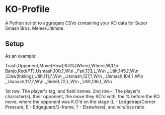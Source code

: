 # KO-Profile
A Python script to aggregate CSVs containing your KO data for Super Smash Bros. Melee/Ultimate.

## Setup

As an example:

Trash,Opponent,Move(How),Kill%(When),Where,W/L\n
Banjo,Red(PT),Usmash,100,?,W\n
,,Fair,133,L,W\n
,,Utilt,145,?,W\n
,Claw(Inkling),Utilt,111,?,W\n
,,Usmash,127,?,W\n
,,Usmash,104,?,W\n
,,Usmash,117,?,W\n
,,SideB,72,L,W\n
,,Utilt,136,L,W\n

1st row: The player's tag, and field names.
2nd row+: The player's character(s), their opponent, the move they KO'd with, the % before the KO move, where the opponent was K.O'd on the stage (L - Ledgetrap/Corner Pressure; E - Edgeguard/2-frame, ? - Elsewhere), and win/loss ratio.
